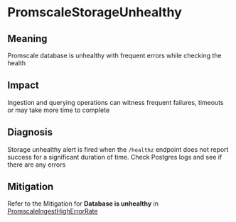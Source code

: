 # PromscaleStorageUnhealthy

## Meaning

Promscale database is unhealthy with frequent errors while checking the health

## Impact

Ingestion and querying operations can witness frequent failures, timeouts or may take more time to complete

## Diagnosis

Storage unhealthy alert is fired when the `/healthz` endpoint does not report success for a significant duration of time.
Check Postgres logs and see if there are any errors

## Mitigation

Refer to the Mitigation for **Database is unhealthy** in [PromscaleIngestHighErrorRate](PromscaleIngestHighErrorRate.md#database-is-unhealthy)
